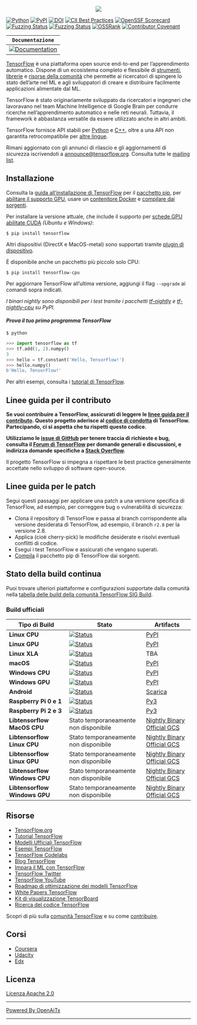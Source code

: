 <div align="center">
  <img src="https://www.tensorflow.org/images/tf_logo_horizontal.png">
</div>

[![Python](https://img.shields.io/pypi/pyversions/tensorflow.svg)](https://badge.fury.io/py/tensorflow)
[![PyPI](https://badge.fury.io/py/tensorflow.svg)](https://badge.fury.io/py/tensorflow)
[![DOI](https://zenodo.org/badge/DOI/10.5281/zenodo.4724125.svg)](https://doi.org/10.5281/zenodo.4724125)
[![CII Best Practices](https://bestpractices.coreinfrastructure.org/projects/1486/badge)](https://bestpractices.coreinfrastructure.org/projects/1486)
[![OpenSSF Scorecard](https://api.securityscorecards.dev/projects/github.com/tensorflow/tensorflow/badge)](https://securityscorecards.dev/viewer/?uri=github.com/tensorflow/tensorflow)
[![Fuzzing Status](https://oss-fuzz-build-logs.storage.googleapis.com/badges/tensorflow.svg)](https://bugs.chromium.org/p/oss-fuzz/issues/list?sort=-opened&can=1&q=proj:tensorflow)
[![Fuzzing Status](https://oss-fuzz-build-logs.storage.googleapis.com/badges/tensorflow-py.svg)](https://bugs.chromium.org/p/oss-fuzz/issues/list?sort=-opened&can=1&q=proj:tensorflow-py)
[![OSSRank](https://shields.io/endpoint?url=https://ossrank.com/shield/44)](https://ossrank.com/p/44)
[![Contributor Covenant](https://img.shields.io/badge/Contributor%20Covenant-v1.4%20adopted-ff69b4.svg)](CODE_OF_CONDUCT.md)

**`Documentazione`** |
------------------- |
[![Documentation](https://img.shields.io/badge/api-reference-blue.svg)](https://www.tensorflow.org/api_docs/) |

[TensorFlow](https://www.tensorflow.org/) è una piattaforma open source end-to-end
per l’apprendimento automatico. Dispone di un ecosistema completo e flessibile di
[strumenti](https://www.tensorflow.org/resources/tools),
[librerie](https://www.tensorflow.org/resources/libraries-extensions) e
[risorse della comunità](https://www.tensorflow.org/community) che permette
ai ricercatori di spingere lo stato dell’arte nel ML e agli sviluppatori di creare e
distribuire facilmente applicazioni alimentate dal ML.

TensorFlow è stato originariamente sviluppato da ricercatori e ingegneri che lavoravano nel
team Machine Intelligence di Google Brain per condurre ricerche nell’apprendimento automatico
e nelle reti neurali. Tuttavia, il framework è abbastanza versatile da essere
utilizzato anche in altri ambiti.

TensorFlow fornisce API stabili per [Python](https://www.tensorflow.org/api_docs/python)
e [C++](https://www.tensorflow.org/api_docs/cc), oltre a una API
non garantita retrocompatibile per
[altre lingue](https://www.tensorflow.org/api_docs).

Rimani aggiornato con gli annunci di rilascio e gli aggiornamenti di sicurezza iscrivendoti a
[announce@tensorflow.org](https://groups.google.com/a/tensorflow.org/forum/#!forum/announce).
Consulta tutte le [mailing list](https://www.tensorflow.org/community/forums).

## Installazione

Consulta la [guida all’installazione di TensorFlow](https://www.tensorflow.org/install) per il
[pacchetto pip](https://www.tensorflow.org/install/pip), per
[abilitare il supporto GPU](https://www.tensorflow.org/install/gpu), usare un
[contenitore Docker](https://www.tensorflow.org/install/docker) e
[compilare dai sorgenti](https://www.tensorflow.org/install/source).

Per installare la versione attuale, che include il supporto per
[schede GPU abilitate CUDA](https://www.tensorflow.org/install/gpu) *(Ubuntu e
Windows)*:

```
$ pip install tensorflow
```

Altri dispositivi (DirectX e MacOS-metal) sono supportati tramite
[plugin di dispositivo](https://www.tensorflow.org/install/gpu_plugins#available_devices).

È disponibile anche un pacchetto più piccolo solo CPU:

```
$ pip install tensorflow-cpu
```

Per aggiornare TensorFlow all’ultima versione, aggiungi il flag `--upgrade` ai comandi sopra indicati.

*I binari nightly sono disponibili per i test tramite i pacchetti
[tf-nightly](https://pypi.python.org/pypi/tf-nightly) e
[tf-nightly-cpu](https://pypi.python.org/pypi/tf-nightly-cpu) su PyPI.*

#### *Prova il tuo primo programma TensorFlow*

```shell
$ python
```

```python
>>> import tensorflow as tf
>>> tf.add(1, 2).numpy()
3
>>> hello = tf.constant('Hello, TensorFlow!')
>>> hello.numpy()
b'Hello, TensorFlow!'
```

Per altri esempi, consulta i
[tutorial di TensorFlow](https://www.tensorflow.org/tutorials/).

## Linee guida per il contributo

**Se vuoi contribuire a TensorFlow, assicurati di leggere le
[linee guida per il contributo](CONTRIBUTING.md). Questo progetto aderisce al
[codice di condotta](CODE_OF_CONDUCT.md) di TensorFlow. Partecipando, ci si aspetta che
tu rispetti questo codice.**

**Utilizziamo le [issue di GitHub](https://github.com/tensorflow/tensorflow/issues) per
tenere traccia di richieste e bug, consulta il
[Forum di TensorFlow](https://discuss.tensorflow.org/) per domande generali e
discussioni, e indirizza domande specifiche a
[Stack Overflow](https://stackoverflow.com/questions/tagged/tensorflow).**

Il progetto TensorFlow si impegna a rispettare le best practice generalmente accettate nello
sviluppo di software open-source.

## Linee guida per le patch

Segui questi passaggi per applicare una patch a una versione specifica di TensorFlow, ad esempio, per
correggere bug o vulnerabilità di sicurezza:

*   Clona il repository di TensorFlow e passa al branch corrispondente alla versione
    desiderata di TensorFlow, ad esempio, il branch `r2.8` per la versione 2.8.
*   Applica (cioè cherry-pick) le modifiche desiderate e risolvi eventuali conflitti di codice.
*   Esegui i test TensorFlow e assicurati che vengano superati.
*   [Compila](https://www.tensorflow.org/install/source) il pacchetto pip di TensorFlow dai sorgenti.

## Stato della build continua

Puoi trovare ulteriori piattaforme e configurazioni supportate dalla comunità nella
[tabella delle build della comunità TensorFlow SIG Build](https://github.com/tensorflow/build#community-supported-tensorflow-builds).

### Build ufficiali

Tipo di Build                   | Stato                                                                                                                                                                           | Artifacts
------------------------------- | -------------------------------------------------------------------------------------------------------------------------------------------------------------------------------- | ---------
**Linux CPU**                   | [![Status](https://storage.googleapis.com/tensorflow-kokoro-build-badges/ubuntu-cc.svg)](https://storage.googleapis.com/tensorflow-kokoro-build-badges/ubuntu-cc.html)           | [PyPI](https://pypi.org/project/tf-nightly/)
**Linux GPU**                   | [![Status](https://storage.googleapis.com/tensorflow-kokoro-build-badges/ubuntu-gpu-py3.svg)](https://storage.googleapis.com/tensorflow-kokoro-build-badges/ubuntu-gpu-py3.html) | [PyPI](https://pypi.org/project/tf-nightly-gpu/)
**Linux XLA**                   | [![Status](https://storage.googleapis.com/tensorflow-kokoro-build-badges/ubuntu-xla.svg)](https://storage.googleapis.com/tensorflow-kokoro-build-badges/ubuntu-xla.html)         | TBA
**macOS**                       | [![Status](https://storage.googleapis.com/tensorflow-kokoro-build-badges/macos-py2-cc.svg)](https://storage.googleapis.com/tensorflow-kokoro-build-badges/macos-py2-cc.html)     | [PyPI](https://pypi.org/project/tf-nightly/)
**Windows CPU**                 | [![Status](https://storage.googleapis.com/tensorflow-kokoro-build-badges/windows-cpu.svg)](https://storage.googleapis.com/tensorflow-kokoro-build-badges/windows-cpu.html)       | [PyPI](https://pypi.org/project/tf-nightly/)
**Windows GPU**                 | [![Status](https://storage.googleapis.com/tensorflow-kokoro-build-badges/windows-gpu.svg)](https://storage.googleapis.com/tensorflow-kokoro-build-badges/windows-gpu.html)       | [PyPI](https://pypi.org/project/tf-nightly-gpu/)
**Android**                     | [![Status](https://storage.googleapis.com/tensorflow-kokoro-build-badges/android.svg)](https://storage.googleapis.com/tensorflow-kokoro-build-badges/android.html)               | [Scarica](https://bintray.com/google/tensorflow/tensorflow/_latestVersion)
**Raspberry Pi 0 e 1**          | [![Status](https://storage.googleapis.com/tensorflow-kokoro-build-badges/rpi01-py3.svg)](https://storage.googleapis.com/tensorflow-kokoro-build-badges/rpi01-py3.html)           | [Py3](https://storage.googleapis.com/tensorflow-nightly/tensorflow-1.10.0-cp34-none-linux_armv6l.whl)
**Raspberry Pi 2 e 3**          | [![Status](https://storage.googleapis.com/tensorflow-kokoro-build-badges/rpi23-py3.svg)](https://storage.googleapis.com/tensorflow-kokoro-build-badges/rpi23-py3.html)           | [Py3](https://storage.googleapis.com/tensorflow-nightly/tensorflow-1.10.0-cp34-none-linux_armv7l.whl)
**Libtensorflow MacOS CPU**     | Stato temporaneamente non disponibile                                                                                                                                           | [Nightly Binary](https://storage.googleapis.com/libtensorflow-nightly/prod/tensorflow/release/macos/latest/macos_cpu_libtensorflow_binaries.tar.gz) [Official GCS](https://storage.googleapis.com/tensorflow/)
**Libtensorflow Linux CPU**     | Stato temporaneamente non disponibile                                                                                                                                           | [Nightly Binary](https://storage.googleapis.com/libtensorflow-nightly/prod/tensorflow/release/ubuntu_16/latest/cpu/ubuntu_cpu_libtensorflow_binaries.tar.gz) [Official GCS](https://storage.googleapis.com/tensorflow/)
**Libtensorflow Linux GPU**     | Stato temporaneamente non disponibile                                                                                                                                           | [Nightly Binary](https://storage.googleapis.com/libtensorflow-nightly/prod/tensorflow/release/ubuntu_16/latest/gpu/ubuntu_gpu_libtensorflow_binaries.tar.gz) [Official GCS](https://storage.googleapis.com/tensorflow/)
**Libtensorflow Windows CPU**   | Stato temporaneamente non disponibile                                                                                                                                           | [Nightly Binary](https://storage.googleapis.com/libtensorflow-nightly/prod/tensorflow/release/windows/latest/cpu/windows_cpu_libtensorflow_binaries.tar.gz) [Official GCS](https://storage.googleapis.com/tensorflow/)
**Libtensorflow Windows GPU**   | Stato temporaneamente non disponibile                                                                                                                                           | [Nightly Binary](https://storage.googleapis.com/libtensorflow-nightly/prod/tensorflow/release/windows/latest/gpu/windows_gpu_libtensorflow_binaries.tar.gz) [Official GCS](https://storage.googleapis.com/tensorflow/)

## Risorse

*   [TensorFlow.org](https://www.tensorflow.org)
*   [Tutorial TensorFlow](https://www.tensorflow.org/tutorials/)
*   [Modelli Ufficiali TensorFlow](https://github.com/tensorflow/models/tree/master/official)
*   [Esempi TensorFlow](https://github.com/tensorflow/examples)
*   [TensorFlow Codelabs](https://codelabs.developers.google.com/?cat=TensorFlow)
*   [Blog TensorFlow](https://blog.tensorflow.org)
*   [Impara il ML con TensorFlow](https://www.tensorflow.org/resources/learn-ml)
*   [TensorFlow Twitter](https://twitter.com/tensorflow)
*   [TensorFlow YouTube](https://www.youtube.com/channel/UC0rqucBdTuFTjJiefW5t-IQ)
*   [Roadmap di ottimizzazione dei modelli TensorFlow](https://www.tensorflow.org/model_optimization/guide/roadmap)
*   [White Papers TensorFlow](https://www.tensorflow.org/about/bib)
*   [Kit di visualizzazione TensorBoard](https://github.com/tensorflow/tensorboard)
*   [Ricerca del codice TensorFlow](https://cs.opensource.google/tensorflow/tensorflow)

Scopri di più sulla
[comunità TensorFlow](https://www.tensorflow.org/community) e su come
[contribuire](https://www.tensorflow.org/community/contribute).

## Corsi

* [Coursera](https://www.coursera.org/search?query=TensorFlow)
* [Udacity](https://www.udacity.com/courses/all?search=TensorFlow)
* [Edx](https://www.edx.org/search?q=TensorFlow)

## Licenza

[Licenza Apache 2.0](LICENSE)

---

[Powered By OpenAiTx](https://github.com/OpenAiTx/OpenAiTx)

---